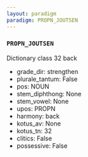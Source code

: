 ```yaml
---
layout: paradigm
paradigm: PROPN_JOUTSEN
---
```

### ` PROPN_JOUTSEN `

Dictionary class 32 back
* grade_dir: strengthen
* plurale_tantum: False
* pos: NOUN
* stem_diphthong: None
* stem_vowel: None
* upos: PROPN
* harmony: back
* kotus_av: None
* kotus_tn: 32
* clitics: False
* possessive: False
